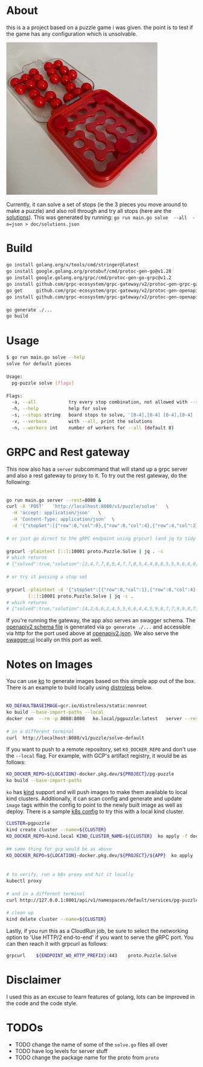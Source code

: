 

# About
this is a a project based on a puzzle game i was given. the point is to test if the game has any configuration which is unsolvable.

<img src="doc/puzzle.jpg" width="400">

Currently, it can solve a set of stops (ie the 3 pieces you move around to make a puzzle) and also roll through and try all stops (here are the [solutions](doc/solutions.json)). This was generated by running: `go run main.go solve  --all  -o=json > doc/solutions.json`


# Build

```bash
go install golang.org/x/tools/cmd/stringer@latest
go install google.golang.org/protobuf/cmd/protoc-gen-go@v1.28
go install google.golang.org/grpc/cmd/protoc-gen-go-grpc@v1.2
go install github.com/grpc-ecosystem/grpc-gateway/v2/protoc-gen-grpc-gateway@latest
go get     github.com/grpc-ecosystem/grpc-gateway/v2/protoc-gen-openapiv2
go install github.com/grpc-ecosystem/grpc-gateway/v2/protoc-gen-openapiv2

go generate ./...
go build

```


# Usage

```bash
$ go run main.go solve --help
solve for default pieces

Usage:
  pg-puzzle solve [flags]

Flags:
  -a, --all            try every stop combination, not allowed with --stops
  -h, --help           help for solve
  -s, --stops string   board stops to solve, '[0-4],[0-4] [0-4],[0-4] [0-4],[0-4]' (default "0,0 0,4 4,2")
  -v, --verbose        with --all, print the solutions
  -n, --workers int    number of workers for --all (default 8)
```


# GRPC and Rest gateway

This now also has a `server` subcommand that will stand up a grpc server and also a rest gateway to proxy to it. To try out the rest gateway, do the following:

```bash

go run main.go server --rest=8080 &
curl -X 'POST'   'http://localhost:8080/v1/puzzle/solve'   \
  -H 'accept: application/json'   \
  -H 'Content-Type: application/json'  \
  -d '{"stopSet":[{"row":0,"col":0},{"row":0,"col":4},{"row":4,"col":2}]}'

# or just go direct to the gRPC endpoint using grpcurl (and jq to tidy the results)

grpcurl -plaintext [::]:10001 proto.Puzzle.Solve | jq . -c
# which returns
# {"solved":true,"solution":[2,4,7,7,8,0,4,7,7,8,5,4,4,6,8,5,5,9,6,6,0,9,9,9,6]}

# or try it passing a stop set

grpcurl -plaintext -d '{"stopSet":[{"row":0,"col":1},{"row":0,"col":4},{"row":4,"col":2}]}' \
        [::]:10001 proto.Puzzle.Solve | jq -c .
# which returns
# {"solved":true,"solution":[4,2,6,6,2,4,5,5,6,6,4,4,5,9,8,7,7,9,9,8,7,7,2,9,8]}


```

If you're running the gateway, the app also serves an swagger schema. The [openapiv2 schema file](./proto/puzzle.swagger.json) is generated via `go generate ./...` and accessible via http for the port used above at [openapiv2.json](http://localhost:8080/openapiv2.json). We also serve the [swagger-ui](http://localhost:8080/swagger-ui/) locally on this port as well.



# Notes on Images

You can use [ko](ko.build) to generate images based on this simple app out of the box. 
There is an example to build locally using 
[distroless](https://github.com/GoogleContainerTools/distroless) below.

```bash

KO_DEFAULTBASEIMAGE=gcr.io/distroless/static:nonroot 
ko build --base-import-paths --local
docker run  --rm -p 8080:8080   ko.local/pgpuzzle:latest   server --rest 8080

# in a different terminal
curl  http://localhost:8080/v1/puzzle/solve-default

```

If you want to push to a remote repository, set `KO_DOCKER_REPO` and don't use 
the `--local` flag. For example, with GCP's artifact registry, it would be as follows:
 
```bash
KO_DOCKER_REPO=${LOCATION}-docker.pkg.dev/${PROJECT}/pg-puzzle 
ko build --base-import-paths
```

`ko` has [kind](https://kind.sigs.k8s.io/) support and will push images to make 
them available to local kind clusters. Additionally, it can scan config and 
generate and update `image` tags within the config to point to the newly built 
image as well as deploy.  There is a sample [k8s config](doc/k8s/) to try this 
with a local kind cluster. 

```bash
CLUSTER=pgpuzzle
kind create cluster --name=${CLUSTER}
KO_DOCKER_REPO=kind.local KIND_CLUSTER_NAME=${CLUSTER}  ko apply -f doc/k8s/ --base-import-paths

## same thing for gcp would be as above
KO_DOCKER_REPO=${LOCATION}-docker.pkg.dev/${PROJECT}/${APP}  ko apply  --base-import-paths -f doc/k8s/


# to verify, run a k8s proxy and hit it locally
kubectl proxy 

# and in a different terminal
curl http://127.0.0.1:8001/api/v1/namespaces/default/services/pg-puzzle:8080/proxy/v1/puzzle/solve-default

# clean up
kind delete cluster --name=${CLUSTER}
```

Lastly, if you run this as a CloudRun job, be sure to select the networking option 
to 'Use HTTP/2 end-to-end' if you want to serve the gRPC port.  You can then reach 
it with grpcurl as follows:

```bash
grpcurl    ${ENDPOINT_WO_HTTP_PREFIX}:443    proto.Puzzle.Solve 
```



# Disclaimer 

I used this as an excuse to learn features of golang, lots can be improved in the code and the code style.


# TODOs

* TODO change the name of some of the `solve.go` files all over
* TODO have log levels for server stuff
* TODO change the package name for the proto from `proto`
